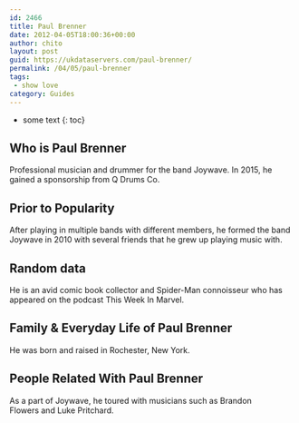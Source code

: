 ```yaml
---
id: 2466
title: Paul Brenner
date: 2012-04-05T18:00:36+00:00
author: chito
layout: post
guid: https://ukdataservers.com/paul-brenner/
permalink: /04/05/paul-brenner
tags:
 - show love
category: Guides
---
```


* some text
{: toc}
          
          
## Who is  Paul Brenner
                  
                  
                  
Professional musician and drummer for the band Joywave. In 2015, he gained a sponsorship from Q Drums Co. 
                  
                
                
                
## Prior to Popularity 
                  
                  
                  
After playing in multiple bands with different members, he formed the band Joywave in 2010 with several friends that he grew up playing music with. 
                  
                
                
                
## Random data 
                  
                  
                  
He is an avid comic book collector and Spider-Man connoisseur who has appeared on the podcast This Week In Marvel. 
                  
                
                
                
## Family & Everyday Life of Paul Brenner
                  
                  
                  
He was born and raised in Rochester, New York. 
                  
                
                
                
## People Related With  Paul Brenner
                  
                  
                  
As a part of Joywave, he toured with musicians such as Brandon Flowers and Luke Pritchard. 
                  
                
              
            
          
          
          
    
    
  
